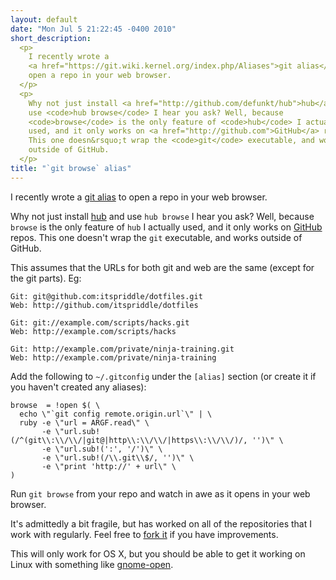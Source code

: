 ```yaml
---
layout: default
date: "Mon Jul 5 21:22:45 -0400 2010"
short_description:
  <p>
    I recently wrote a
    <a href="https://git.wiki.kernel.org/index.php/Aliases">git alias</a> to
    open a repo in your web browser.
  </p>
  <p>
    Why not just install <a href="http://github.com/defunkt/hub">hub</a> and
    use <code>hub browse</code> I hear you ask? Well, because
    <code>browse</code> is the only feature of <code>hub</code> I actually
    used, and it only works on <a href="http://github.com">GitHub</a> repos.
    This one doesn&rsquo;t wrap the <code>git</code> executable, and works
    outside of GitHub.
  </p>
title: "`git browse` alias"
---
```


I recently wrote a [git alias](https://git.wiki.kernel.org/index.php/Aliases)
to open a repo in your web browser.

Why not just install [hub](http://github.com/defunkt/hub) and use `hub browse`
I hear you ask? Well, because `browse` is the only feature of `hub` I actually
used, and it only works on [GitHub](http://github.com) repos. This one doesn't
wrap the `git` executable, and works outside of GitHub.

This assumes that the URLs for both git and web are the same (except for
the git parts). Eg:

    Git: git@github.com:itspriddle/dotfiles.git
    Web: http://github.com/itspriddle/dotfiles

    Git: git://example.com/scripts/hacks.git
    Web: http://example.com/scripts/hacks

    Git: http://example.com/private/ninja-training.git
    Web: http://example.com/private/ninja-training

Add the following to `~/.gitconfig` under the `[alias]` section (or
create it if you haven't created any aliases):

    browse  = !open $( \
      echo \"`git config remote.origin.url`\" | \
      ruby -e \"url = ARGF.read\" \
           -e \"url.sub!(/^(git\\:\\/\\/|git@|http\\:\\/\\/|https\\:\\/\\/)/, '')\" \
           -e \"url.sub!(':', '/')\" \
           -e \"url.sub!(/\\.git\\$/, '')\" \
           -e \"print 'http://' + url\" \
    )

Run `git browse` from your repo and watch in awe as it opens in your web
browser.

It's admittedly a bit fragile, but has worked on all of the repositories
that I work with regularly.  Feel free to [fork it](http://gist.github.com/462049)
if you have improvements.

This will only work for OS X, but you should be able to get it working
on Linux with something like [gnome-open](http://embraceubuntu.com/2006/12/16/gnome-open-open-anything-from-the-command-line/).
